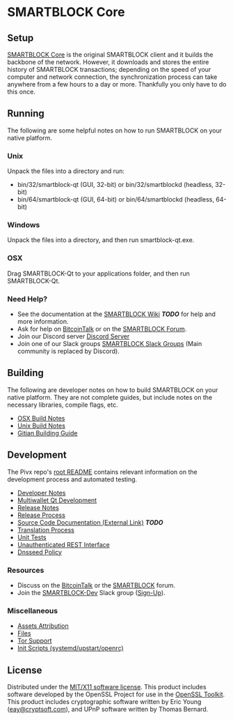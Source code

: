 SMARTBLOCK Core
=====================

Setup
---------------------
[SMARTBLOCK Core](http://smartblock.org/wallet) is the original SMARTBLOCK client and it builds the backbone of the network. However, it downloads and stores the entire history of SMARTBLOCK transactions; depending on the speed of your computer and network connection, the synchronization process can take anywhere from a few hours to a day or more. Thankfully you only have to do this once.

Running
---------------------
The following are some helpful notes on how to run SMARTBLOCK on your native platform.

### Unix

Unpack the files into a directory and run:

- bin/32/smartblock-qt (GUI, 32-bit) or bin/32/smartblockd (headless, 32-bit)
- bin/64/smartblock-qt (GUI, 64-bit) or bin/64/smartblockd (headless, 64-bit)

### Windows

Unpack the files into a directory, and then run smartblock-qt.exe.

### OSX

Drag SMARTBLOCK-Qt to your applications folder, and then run SMARTBLOCK-Qt.

### Need Help?

* See the documentation at the [SMARTBLOCK Wiki](https://en.bitcoin.it/wiki/Main_Page) ***TODO***
for help and more information.
* Ask for help on [BitcoinTalk](https://bitcointalk.org/index.php?topic=1262920.0) or on the [SMARTBLOCK Forum](http://forum.smartblock.org/).
* Join our Discord server [Discord Server](https://discord.smartblock.org)
* Join one of our Slack groups [SMARTBLOCK Slack Groups](https://smartblock.org/slack-logins/) (Main community is replaced by Discord).

Building
---------------------
The following are developer notes on how to build SMARTBLOCK on your native platform. They are not complete guides, but include notes on the necessary libraries, compile flags, etc.

- [OSX Build Notes](build-osx.md)
- [Unix Build Notes](build-unix.md)
- [Gitian Building Guide](gitian-building.md)

Development
---------------------
The Pivx repo's [root README](https://github.com/SMARTBLOCK-Project/SMARTBLOCK/blob/master/README.md) contains relevant information on the development process and automated testing.

- [Developer Notes](developer-notes.md)
- [Multiwallet Qt Development](multiwallet-qt.md)
- [Release Notes](release-notes.md)
- [Release Process](release-process.md)
- [Source Code Documentation (External Link)](https://dev.visucore.com/bitcoin/doxygen/) ***TODO***
- [Translation Process](translation_process.md)
- [Unit Tests](unit-tests.md)
- [Unauthenticated REST Interface](REST-interface.md)
- [Dnsseed Policy](dnsseed-policy.md)

### Resources

* Discuss on the [BitcoinTalk](https://bitcointalk.org/index.php?topic=1262920.0) or the [SMARTBLOCK](http://forum.smartblock.org/) forum.
* Join the [SMARTBLOCK-Dev](https://smartblock-dev.slack.com/) Slack group ([Sign-Up](https://smartblock-dev.herokuapp.com/)).

### Miscellaneous
- [Assets Attribution](assets-attribution.md)
- [Files](files.md)
- [Tor Support](tor.md)
- [Init Scripts (systemd/upstart/openrc)](init.md)

License
---------------------
Distributed under the [MIT/X11 software license](http://www.opensource.org/licenses/mit-license.php).
This product includes software developed by the OpenSSL Project for use in the [OpenSSL Toolkit](https://www.openssl.org/). This product includes
cryptographic software written by Eric Young ([eay@cryptsoft.com](mailto:eay@cryptsoft.com)), and UPnP software written by Thomas Bernard.
